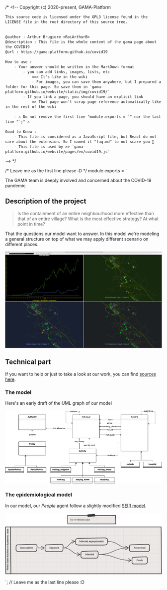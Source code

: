 /* <!--
	Copyright (c) 2020-present, GAMA-Platform

	This source code is licensed under the GPL3 license found in the
	LICENSE file in the root directory of this source tree.


	@author : Arthur Brugiere <RoiArthurB>
	@description : This file is the whole content of the gama page about the COVID19
	@url : https://gama-platform.github.io/covid19

	How to use :
		- Your answer should be written in the MarkDown format 
			- you can add links, images, lists, etc 
				==> It's like in the wiki
				- For images, you can save them anywhere, but I prepared a folder for this page. So save them in `gama-platform.github.io/website/static/img/covid19/`
			- If you link a page, you should have an explicit link
				=> That page won't scrap page reference automatically like in the rest of the wiki

		- ⚠️ Do not remove the first line "module.exports = `" nor the last line "`;" ⚠️

	Good to Know : 
		- This file is considered as a JavaScript file, but React do not care about the extension. So I named it "faq.md" to not scare you 🐻
		- This file is used by >> `gama-platform.github.io/website/pages/en/covid19.js`

--> */

/* Leave me as the first line please :D */ module.exports = `

The GAMA team is deeply involved and concerned about the COVID-19 pandemic. 

## Description of the project

> Is the containment of an entire neighbourhood more effective than that of an entire village? What is the most effective strategy? At what point in time? 

That the questions our model want to answer. In this model we're modeling a general structure on top of what we may apply different scenario on different places.

![Early developpement - Comparaison between different containment strategies](/img/covid19/early-containment_strategy.png)

## Technical part

If you want to help or just to take a look at our work, you can find [sources here](https://github.com/WARMTeam/CoVid19).

### The model 

Here's an early draft of the UML graph of our model

![UML](/img/covid19/general-uml.png)

### The epidemiological model

In our model, our _People_ agent follow a slightly modified [SEIR model](https://en.wikipedia.org/wiki/Compartmental_models_in_epidemiology#The_SEIR_model).

![SEIR](/img/covid19/uml-SEIR.png)


`; // Leave me as the last line please :D